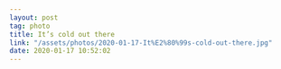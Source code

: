 ```yaml
---
layout: post
tag: photo
title: It’s cold out there
link: "/assets/photos/2020-01-17-It%E2%80%99s-cold-out-there.jpg"
date: 2020-01-17 10:52:02
---
```

